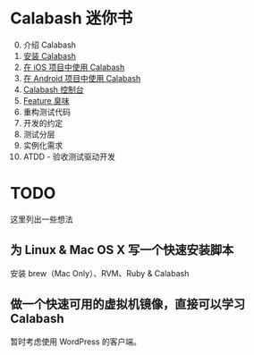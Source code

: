 # Calabash 迷你书

0. 介绍 Calabash
0. [安装 Calabash](manuscript/install-calabash.md)
0. [在 iOS 项目中使用 Calabash](manuscript/calabash-ios.md)
0. [在 Android 项目中使用 Calabash](manuscript/calabash-android.md)
0. [Calabash 控制台](manuscript/calabash-console.md)
0. [Feature 臭味](manuscript/featue-smells.md)
0. 重构测试代码
0. 开发的约定
0. 测试分层
0. 实例化需求
0. ATDD - 验收测试驱动开发

# TODO
这里列出一些想法

## 为 Linux & Mac OS X 写一个快速安装脚本
安装 brew（Mac Only）、RVM、Ruby & Calabash

## 做一个快速可用的虚拟机镜像，直接可以学习 Calabash
暂时考虑使用 WordPress 的客户端。
